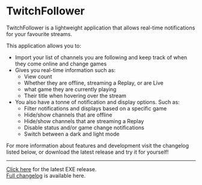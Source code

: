 # TwitchFollower

TwitchFollower is a lightweight application that allows real-time notifications for your favourite streams.

This application allows you to:
- Import your list of channels you are following and keep track of when they come online and change games
- Gives you real-time information such as:
	- View count
	- Whether they are offline, streaming a Replay, or are Live
	- what game they are currently playing
	- Their title when hovering over the stream
- You also have a tonne of notification and display options. Such as:
	- Filter notifications and displays based on a specific game
	- Hide/show channels that are offline
	- Hide/show channels that are streaming a Replay
	- Disable status and/or game change notifications
	- Switch between a dark and light mode

For more information about features and development visit the changelog listed below, or download the latest release and try it for yourself! 

---
[Click here](https://github.com/MarioScripts/TwitchFollower/releases/download/v2.5/TwitchFollower.exe) for the latest EXE release.<br/>
[Full changelog](https://raw.githubusercontent.com/MarioScripts/TwitchFollower/develop/CHANGELOG.md) is available here.
